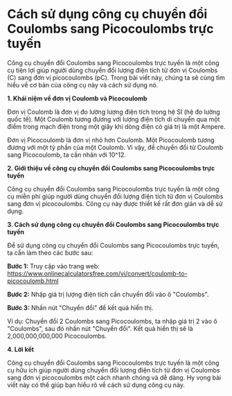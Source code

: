 Cách sử dụng công cụ chuyển đổi Coulombs sang Picocoulombs trực tuyến
=====================================================================

Công cụ chuyển đổi Coulombs sang Picocoulombs trực tuyến là một công cụ tiện lợi giúp người dùng chuyển đổi lượng điện tích từ đơn vị Coulombs (C) sang đơn vị picocoulombs (pC). Trong bài viết này, chúng ta sẽ cùng tìm hiểu về cơ bản của công cụ này và cách sử dụng nó.

**1. Khái niệm về đơn vị Coulomb và Picocoulomb**

Đơn vị Coulomb là đơn vị đo lường lượng điện tích trong hệ SI (hệ đo lường quốc tế). Một Coulomb tương đương với lượng điện tích di chuyển qua một điểm trong mạch điện trong một giây khi dòng điện có giá trị là một Ampere.

Đơn vị Picocoulomb là đơn vị nhỏ hơn Coulomb. Một Picocoulomb tương đương với một tỷ phần của một Coulomb. Vì vậy, để chuyển đổi từ Coulomb sang Picocoulomb, ta cần nhân với 10^12.

**2. Giới thiệu về công cụ chuyển đổi Coulombs sang Picocoulombs trực tuyến**

Công cụ chuyển đổi Coulombs sang Picocoulombs trực tuyến là một công cụ miễn phí giúp người dùng chuyển đổi lượng điện tích từ đơn vị Coulombs sang đơn vị picocoulombs. Công cụ này được thiết kế rất đơn giản và dễ sử dụng.

**3. Cách sử dụng công cụ chuyển đổi Coulombs sang Picocoulombs trực tuyến**

Để sử dụng công cụ chuyển đổi Coulombs sang Picocoulombs trực tuyến, ta cần làm theo các bước sau:

**Bước 1:** Truy cập vào trang web: <https://www.onlinecalculatorsfree.com/vi/convert/coulomb-to-picocoulomb.html>

**Bước 2:** Nhập giá trị lượng điện tích cần chuyển đổi vào ô "Coulombs".

**Bước 3:** Nhấn nút "Chuyển đổi" để kết quả hiển thị.

Ví dụ: Chuyển đổi 2 Coulombs sang Picocoulombs, ta nhập giá trị 2 vào ô "Coulombs", sau đó nhấn nút "Chuyển đổi". Kết quả hiển thị sẽ là 2,000,000,000,000 Picocoulombs.

**4. Lời kết**

Công cụ chuyển đổi Coulombs sang Picocoulombs trực tuyến là một công cụ hữu ích giúp người dùng chuyển đổi lượng điện tích từ đơn vị Coulombs sang đơn vị picocoulombs một cách nhanh chóng và dễ dàng. Hy vọng bài viết này có thể giúp bạn hiểu rõ về cách sử dụng công cụ này.